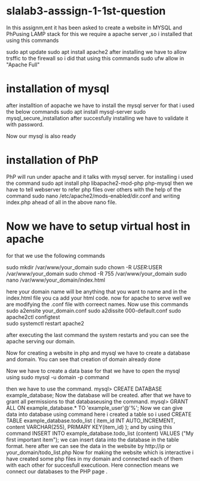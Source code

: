 # slalab3-asssign-1-1st-question
 
 In this assignm,ent it has been asked to create a website in MYSQL and PhPusing LAMP stack 
 for this we require a apache server ,so i installed that using this commands
 
sudo apt update
sudo apt install apache2
after installing we have to allow trsffic to the firewall so i did that using this commands
sudo ufw allow in "Apache Full"

# installation of mysql
after installtion of aopache we have to install the mysql server
for that i used the below commands
sudo apt install mysql-server
sudo mysql_secure_installation 
after succesfully installing we have to validate it with password.

Now our mysql is also ready 
 # installation of PhP
 PhP will run under apache and it talks with mysql server.
 for installing  i used the command
 sudo apt install php libapache2-mod-php php-mysql
 then we have to tell webserver to refer php files over others with the help of the command
 sudo nano /etc/apache2/mods-enabled/dir.conf
 and writing index.php ahead of all in the above nano file.
 
 # Now we have to setup virtual host in apache
 
 for that we use the following commands
 
 sudo mkdir /var/www/your_domain
sudo chown -R $USER:$USER /var/www/your_domain
sudo chmod -R 755 /var/www/your_domain
sudo nano /var/www/your_domain/index.html

here your domain name will be anything that you want to name
and in the index.html file you ca add your html code.
 now for apache to serve well we are modifying the .conf file with correect names.
 Now use this commands 
 sudo a2ensite your_domain.conf
sudo a2dissite 000-default.conf
sudo apache2ctl configtest  
sudo systemctl restart apache2

after executing the last command the system restarts and you can see the apache serving our domain.


Now for creating a website in php and mysql we have to create a database and domain.
You can see that creation of domain already done

Now we have to create a data base
for that we have to open the mysql 
using 
sudo mysql -u domain -p
command 

then we have to use the command.
 mysql> CREATE DATABASE example_database;
 Now the database will be created.
 after that we have to grant all permissions to that databaseusing the command.
 mysql> GRANT ALL ON example_database.* TO 'example_user'@'%';
 Now we can give data into database using command
 here i created a table so i used 
 CREATE TABLE example_database.todo_list (
	item_id INT AUTO_INCREMENT,
	content VARCHAR(255),
	PRIMARY KEY(item_id)
);
and by using this command 
INSERT INTO example_database.todo_list (content) VALUES ("My first important item");
we can insert data into the database in the table format.
here after we can see the data in the website by http://ip or your_domain/todo_list.php
Now for making the website which is interactive i have created some php files in my domain 
and connected each of them with each other for succesfull executioon.
Here connection means we connect our databases to the PHP page .


 
